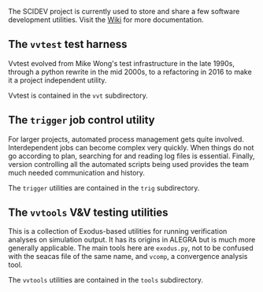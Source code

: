 The SCIDEV project is currently used to store and share a few software
development utilities.  Visit the
[Wiki](https://gitlab.sandia.gov/rrdrake/scidev/wikis/home)
for more documentation.

## The `vvtest` test harness

Vvtest evolved from Mike Wong's test
infrastructure in the late 1990s, through a python rewrite in the
mid 2000s, to a refactoring in 2016 to make it a project independent
utility.

Vvtest is contained in the `vvt` subdirectory.

## The `trigger` job control utility

For larger projects, automated process management gets quite involved.
Interdependent jobs can become complex very quickly.
When things do not go according to plan, searching for and reading log files is
essential.  Finally, version controlling all the automated scripts being used
provides the team much needed communication and history.

The `trigger` utilities are contained in the `trig` subdirectory.

## The `vvtools` V&V testing utilities

This is a collection of Exodus-based utilities for running verification analyses
on simulation output. It has its origins in ALEGRA but is much more generally
applicable. The main tools here are `exodus.py`, not to be confused with the 
seacas file of the same name, and `vcomp`, a convergence analysis tool.

The `vvtools` utilities are contained in the `tools` subdirectory. 

